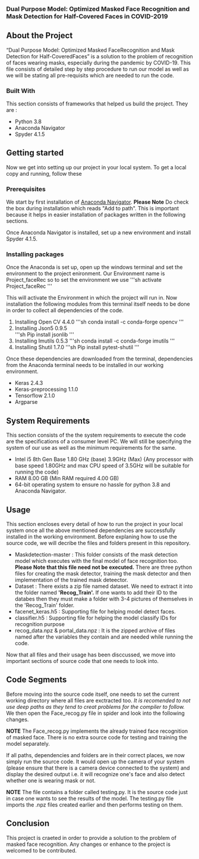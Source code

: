 ### Dual Purpose Model: Optimized Masked Face Recognition and Mask Detection for Half-Covered Faces in COVID-2019

## About the Project

“Dual Purpose Model: Optimized Masked FaceRecognition and Mask Detection for Half-CoveredFaces” is a solution to the problem of recognition of faces wearing masks, especially during the pandemic by COVID-19. This file consists of detailed step by step procedure to run our model as well as we will be stating all pre-requisits which are needed to run the code. 

### Built With 

This section consists of frameworks that helped us build the project. They are :
	
* Python 3.8 
* Anaconda Navigator
* Spyder 4.1.5

## Getting started
Now we get into setting up our project in your local system. To get a local copy and running, follow these 

### Prerequisites

We start by first installation of [Anaconda Navigator](https://www.anaconda.com/products/individual).
**Please Note** Do check the box during installation which reads "Add to path". 
This is important because it helps in easier installation of packages written in the following sections.

Once Anaconda Navigator is installed, set up a new environment and install Spyder 4.1.5. 

### Installing packages

Once the Anaconda is set up, open up the windows terminal and set the environment to the project enironment. 
Our Environment name is Project_faceRec so to set the environment we use 
'''sh
activate Project_faceRec
'''

This will activate the Environment in which the project will run in. Now installation the following modules from this terminal itself needs to be done in order to collect all dependencies of the code. 

1. Installing Open CV 4.4.0 
'''sh
conda install -c conda-forge opencv
'''
2. Installing Json5 0.9.5  
'''sh
Pip install jsonlib
'''
3. Installing Imutils 0.5.3 
'''sh
conda install -c conda-forge imutils
'''
4. Installing Shutil 1.7.0
'''sh
Pip install pytest-shutil
'''

Once these dependencies are downloaded from the terminal, dependencies from the Anaconda terminal needs to be installed in our working environment. 

* Keras 2.4.3
* Keras-preprocessing 1.1.0 
* Tensorflow 2.1.0
* Argparse

## System Requirements 

This section consists of the the system requirements to execute the code are the specifications of a consumer level PC. We will still be specifying the system of our use as well as the minimum requirements for the same.

* Intel i5 8th Gen Base 1.80 GHz (base) 3.9GHz (Max) {Any processor with base speed 1.80GHz and max CPU speed of 3.5GHz will be suitable for running the code)
* RAM 8.00 GB {Min RAM required 4.00 GB)
* 64-bit operating system to ensure no hassle for python 3.8 and Anaconda Navigator.

## Usage 

This section encloses every detail of how to run the project in your local system once all the above mentioned dependencies are successfully installed in the working environment. Before explaning how to use the source code, we will decribe the files and folders present in this repository.

* Maskdetection-master :  This folder consists of the mask detection model which executes with the final model of face recognition too. **Please Note that this file need not be executed.** There are three python files for creating the mask detector, training the mask detector and then implementation of the trained mask deteector.
* Dataset : There exists a zip file named dataset. We need to extract it into the folder named **'Recog_Train'.** If one wants to add their ID to the databes then they must make a folder with 3-4 pictures of themselves in the 'Recog_Train' folder. 
* facenet_keras.h5 : Supporting file for helping model detect faces. 
* classifier.h5 : Supporting file for helping the model classify IDs for recognition purpose
* recog_data.npz & portal_data.npz : It is the zipped archive of files named after the variables they contain and are needed while running the code.

Now that all files and their usage has been disccussed, we move into important sections of source code that one needs to look into. 



## Code Segments 

Before moving into the source code itself, one needs to set the current working directory where all files are exctracted too. *It is recomended to not use deep paths as they tend to creat problems for the compiler to follow.*  We then open the Face_recog.py file in spider and look into the following changes.


**NOTE** The Face_recog.py implements the already trained face recognition of masked face. There is no extra source code for testing and training the model separately. 

If all paths, dependencies and folders are in their correct places, we now simply run the source code. It would open up the camera of your system (please ensure that there is a camera device connected to the system) and display the desired output i.e. it will recognize one's face and also detect whether one is wearing mask or not. 


**NOTE** The file contains a folder called testing.py. It is the source code just in case one wants to see the results of the model. The testing.py file imports the .npz files created earlier and then performs testing on them.

## Conclusion 

This project is craeted in order to provide a solution to the problem of masked face recognition. Any changes or enhance to the project is welcomed to be contributed. 
